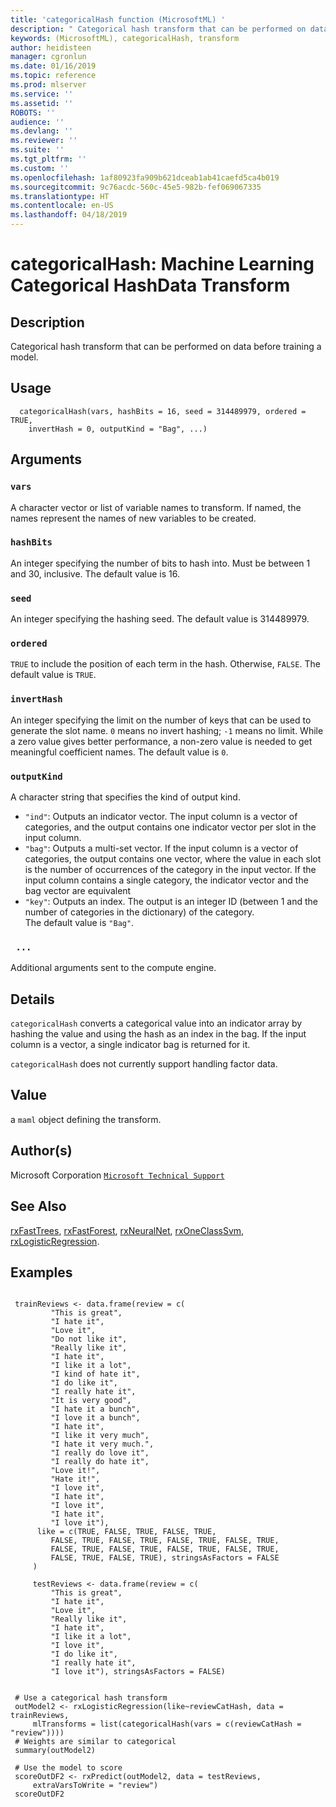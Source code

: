 ```yaml
---
title: 'categoricalHash function (MicrosoftML) '
description: " Categorical hash transform that can be performed on data before  training a model. "
keywords: (MicrosoftML), categoricalHash, transform
author: heidisteen
manager: cgronlun
ms.date: 01/16/2019
ms.topic: reference
ms.prod: mlserver
ms.service: ''
ms.assetid: ''
ROBOTS: ''
audience: ''
ms.devlang: ''
ms.reviewer: ''
ms.suite: ''
ms.tgt_pltfrm: ''
ms.custom: ''
ms.openlocfilehash: 1af80923fa909b621dceab1ab41caefd5ca4b019
ms.sourcegitcommit: 9c76acdc-560c-45e5-982b-fef069067335
ms.translationtype: HT
ms.contentlocale: en-US
ms.lasthandoff: 04/18/2019
---
```

 # <a name="categoricalhash-machine-learning-categorical-hashdata-transform"></a>categoricalHash: Machine Learning Categorical HashData Transform 
 ## <a name="description"></a>Description

Categorical hash transform that can be performed on data before training a model.


 ## <a name="usage"></a>Usage

```   
  categoricalHash(vars, hashBits = 16, seed = 314489979, ordered = TRUE,
    invertHash = 0, outputKind = "Bag", ...)

```

 ## <a name="arguments"></a>Arguments



 ### `vars`
 A character vector or list of variable names to transform. If named, the names represent the names of new variables to be created. 



 ### `hashBits`
 An integer specifying the number of bits to hash into.  Must be between 1 and 30, inclusive. The default value is 16. 



 ### `seed`
 An integer specifying the hashing seed. The default value is 314489979. 



 ### `ordered`
 `TRUE` to include the position of each term in the  hash. Otherwise, `FALSE`. The default value is `TRUE`. 



 ### `invertHash`
 An integer specifying the limit on the number of keys  that can be used to generate the slot name. `0` means no invert  hashing; `-1` means no limit. While a zero value gives better  performance, a non-zero value is needed to get meaningful coefficient names. The default value is `0`. 



 ### `outputKind`
 A character string that specifies the kind of output kind.   
*   `"ind"`: Outputs an indicator vector. The input column is a vector   of categories, and the output contains one indicator vector per slot in   the input column.    
*   `"bag"`: Outputs a multi-set vector. If the input column is a  vector of categories, the output contains one vector, where the value in   each slot is the number of occurrences of the category in the input  vector. If the input column contains a single category, the indicator  vector and the bag vector are equivalent   
*   `"key"`: Outputs an index. The output is an integer ID (between 1 and the number of categories in the dictionary) of the category.   
 The default value is `"Bag"`. 



 ### ` ...`
 Additional arguments sent to the compute engine. 



 ## <a name="details"></a>Details

`categoricalHash` converts a categorical value into an indicator array by hashing the value and using the hash as an index in the bag.  If the input column is a vector, a single indicator bag is returned for it.

`categoricalHash` does not currently support handling factor data.


 ## <a name="value"></a>Value

a `maml` object defining the transform.

 ## <a name="authors"></a>Author(s)

Microsoft Corporation [`Microsoft Technical Support`](https://go.microsoft.com/fwlink/?LinkID=698556&clcid=0x409)



 ## <a name="see-also"></a>See Also

[rxFastTrees](rxFastTrees.md), [rxFastForest](rxFastForest.md), [rxNeuralNet](rxNeuralNet.md), [rxOneClassSvm](rxOneClassSvm.md), [rxLogisticRegression](rxLogisticRegression.md).

 ## <a name="examples"></a>Examples

 ```

  trainReviews <- data.frame(review = c( 
          "This is great",
          "I hate it",
          "Love it",
          "Do not like it",
          "Really like it",
          "I hate it",
          "I like it a lot",
          "I kind of hate it",
          "I do like it",
          "I really hate it",
          "It is very good",
          "I hate it a bunch",
          "I love it a bunch",
          "I hate it",
          "I like it very much",
          "I hate it very much.",
          "I really do love it",
          "I really do hate it",
          "Love it!",
          "Hate it!",
          "I love it",
          "I hate it",
          "I love it",
          "I hate it",
          "I love it"),
       like = c(TRUE, FALSE, TRUE, FALSE, TRUE,
          FALSE, TRUE, FALSE, TRUE, FALSE, TRUE, FALSE, TRUE,
          FALSE, TRUE, FALSE, TRUE, FALSE, TRUE, FALSE, TRUE, 
          FALSE, TRUE, FALSE, TRUE), stringsAsFactors = FALSE
      )

      testReviews <- data.frame(review = c(
          "This is great",
          "I hate it",
          "Love it",
          "Really like it",
          "I hate it",
          "I like it a lot",
          "I love it",
          "I do like it",
          "I really hate it",
          "I love it"), stringsAsFactors = FALSE)


  # Use a categorical hash transform
  outModel2 <- rxLogisticRegression(like~reviewCatHash, data = trainReviews, 
      mlTransforms = list(categoricalHash(vars = c(reviewCatHash = "review"))))
  # Weights are similar to categorical
  summary(outModel2)

  # Use the model to score
  scoreOutDF2 <- rxPredict(outModel2, data = testReviews, 
      extraVarsToWrite = "review")
  scoreOutDF2
```



